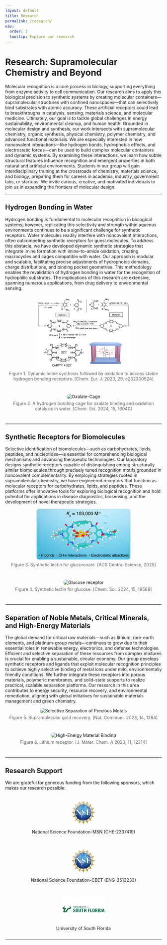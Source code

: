 ```yaml
---
layout: default
title: Research
permalink: /research/
nav:
  order: 3
  tooltip: Explore our research
---
```

# Research: Supramolecular Chemistry and Beyond

Molecular recognition is a core process in biology, supporting everything from enzyme activity to cell communication. Our research aims to apply this biological precision to synthetic systems by creating molecular containers—supramolecular structures with confined nanospaces—that can selectively bind substrates with atomic accuracy. These artificial receptors could lead to breakthroughs in catalysis, sensing, materials science, and molecular medicine. Ultimately, our goal is to tackle global challenges in energy sustainability, environmental cleanup, and human health. Grounded in molecular design and synthesis, our work intersects with supramolecular chemistry, organic synthesis, physical chemistry, polymer chemistry, and advanced functional materials. We are especially interested in how noncovalent interactions—like hydrogen bonds, hydrophobic effects, and electrostatic forces—can be used to build complex molecular containers and dynamic systems. By examining these interactions, we learn how subtle structural features influence recognition and emergent properties in both natural and artificial environments. Students in our group will gain interdisciplinary training at the crossroads of chemistry, materials science, and biology, preparing them for careers in academia, industry, government labs, or startups. We invite curious, creative, and motivated individuals to join us in expanding the frontiers of molecular design.

---

## Hydrogen Bonding in Water

Hydrogen bonding is fundamental to molecular recognition in biological systems; however, replicating this selectivity and strength within aqueous environments continues to be a significant challenge for synthetic receptors. Water molecules readily interfere with noncovalent interactions, often outcompeting synthetic receptors for guest molecules. To address this obstacle, we have developed dynamic synthetic strategies that integrate imine formation with imine-to-amide oxidation, creating macrocycles and cages compatible with water. Our approach is modular and scalable, facilitating precise adjustments of hydrophobic domains, charge distributions, and binding pocket geometries. This methodology enables the revalidation of hydrogen bonding in water for the recognition of hydrophilic substrates. The implications of this research are extensive, spanning numerous applications, from drug delivery to environmental sensing.

<div class="figure-row">
  <img src="/assets/images/dynamic-synthesis.png" alt="Dynamic Synthesis Scheme" style="max-width: 60%; border-radius: 8px;">
  <p class="caption">Figure 1. Dynamic imine synthesis followed by oxidation to access stable hydrogen bonding receptors. [Chem. Eur. J. 2023, 29, e202300524]</p>
</div>

<div class="figure-row">
  <img src="/assets/images/oxalate-cage.png" alt="Oxalate-Cage" style="max-width: 60%; border-radius: 8px;">
  <p class="caption">Figure 2. A hydrogen bonding cage for oxalate binding and oxidation catalysis in water. [Chem. Sci. 2024, 15, 16040]</p>
</div>

---

## Synthetic Receptors for Biomolecules

Selective identification of biomolecules—such as carbohydrates, lipids, peptides, and nucleotides—is essential for comprehending biological mechanisms and advancing therapeutic technologies. Our laboratory designs synthetic receptors capable of distinguishing among structurally similar biomolecules through precisely tuned recognition motifs grounded in noncovalent complementarity. By employing strategies rooted in supramolecular chemistry, we have engineered receptors that function as molecular receptors for carbohydrates, lipids, and peptides. These platforms offer innovative tools for exploring biological recognition and hold potential for applications in disease diagnostics, biosensing, and the development of novel therapeutic strategies.


<div class="figure-row">
  <img src="/assets/images/glucuronate.png" alt="Glucuronate receptor" style="max-width: 60%; border-radius: 8px;">
  <p class="caption">Figure 3. Synthetic lectin for glucuronate. [ACS Central Science, 2025]</p>
</div>

<div class="figure-row">
  <img src="/assets/images/glucose.png" alt="Glucose receptor" style="max-width: 60%; border-radius: 8px;">
  <p class="caption">Figure 4. Synthetic lectin for glucose. [Chem. Sci. 2024, 15, 19588]</p>
</div>

---

## Separation of Noble Metals, Critical Minerals, and High-Energy Materials

The global demand for critical raw materials—such as lithium, rare-earth elements, and platinum-group metals—continues to grow due to their essential roles in renewable energy, electronics, and defense technologies. Efficient and selective separation of these resources from complex mixtures is crucial for enabling a sustainable, circular economy. Our group develops synthetic receptors and ligands that exploit molecular recognition principles to achieve highly selective binding of metal ions under mild, environmentally friendly conditions. We further integrate these receptors into porous materials, polymeric membranes, and solid-state supports to realize practical, scalable separation platforms. Our research in this area contributes to energy security, resource recovery, and environmental remediation, aligning with global initiatives for sustainable materials management and green chemistry.


<div class="figure-row">
  <img src="/assets/images/cd-gold.png" alt="Selective Separation of Precious Metals" style="max-width: 100%; border-radius: 8px;">
  <p class="caption">Figure 5. Supramolecular gold recovery. [Nat. Commum. 2023, 14, 1284]</p>
</div>

<div class="figure-row">
  <img src="/assets/images/Li-receptor.png" alt="High-Energy Material Binding" style="max-width: 60%; border-radius: 8px;">
  <p class="caption">Figure 6. Lithium receptor. [J. Mater. Chem. A 2023, 11, 12214]</p>
</div>

---

## Research Support

We are grateful for generous funding from the following sponsors, which makes our research possible:

<div class="funding-logos">
  <div class="funding-logo">
    <img src="/assets/images/nsf-logo.png" alt="NSF Logo" style="height: 80px;">
    <p>National Science Foundation-MSN (CHE-2337419)</p>
  </div>
  <div class="funding-logo">
    <img src="/assets/images/nsf-logo.png" alt="NSF Logo" style="height: 80px;">
    <p>National Science Foundation-CBET (ENG-2513233)</p>
  </div>
  <div class="funding-logo">
    <img src="/assets/images/usf-logo.png" alt="USF Logo" style="height: 80px;">
    <p>University of South Florida</p>
  </div>
</div>

---

<style>
.caption {
  font-size: 14px;
  margin-top: 5px;
  color: #666;
  text-align: center;
}
.figure-row {
  margin-bottom: 40px;
  text-align: center;
}
.funding-logos {
  display: flex;
  justify-content: space-around;
  align-items: center;
  flex-wrap: wrap;
  margin-top: 30px;
  gap: 30px;
}
.funding-logo {
  display: flex;
  flex-direction: column;
  align-items: center;
}
</style>
